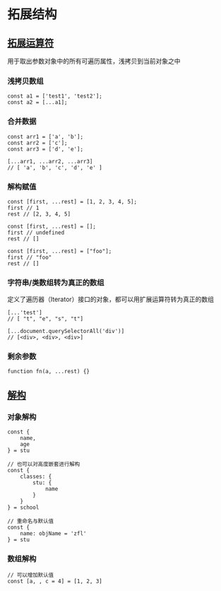 # 拓展结构

## [拓展运算符](https://jishuin.proginn.com/p/763bfbd59a3a)

用于取出参数对象中的所有可遍历属性，浅拷贝到当前对象之中

### 浅拷贝数组

```JS
const a1 = ['test1', 'test2'];
const a2 = [...a1];
```

### 合并数据

```JS
const arr1 = ['a', 'b'];
const arr2 = ['c'];
const arr3 = ['d', 'e'];

[...arr1, ...arr2, ...arr3]
// [ 'a', 'b', 'c', 'd', 'e' ]
```

### 解构赋值

```JS
const [first, ...rest] = [1, 2, 3, 4, 5];
first // 1
rest // [2, 3, 4, 5]

const [first, ...rest] = [];
first // undefined
rest // []

const [first, ...rest] = ["foo"];
first // "foo"
rest // []
```

### 字符串/类数组转为真正的数组

定义了遍历器（Iterator）接口的对象，都可以用扩展运算符转为真正的数组

```JS
[...'test']
// [ "t", "e", "s", "t"]

[...document.querySelectorAll('div')]
// [<div>, <div>, <div>]
```

### 剩余参数

```JS
function fn(a, ...rest) {}
```

## [解构](https://juejin.cn/post/6844903926882385933)

### 对象解构

```JS
const {
    name,
    age
} = stu

// 也可以对高度嵌套进行解构
const {
    classes: {
        stu: {
            name
        }
    }
} = school

// 重命名与默认值
const {
    name: objName = 'zfl'
} = stu
```

### 数组解构

```JS
// 可以增加默认值
const [a, , c = 4] = [1, 2, 3]
```
